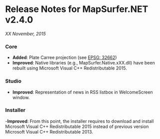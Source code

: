 # Release Notes for MapSurfer.NET v2.4.0

*XX November, 2015*
 
### Core
- **Added**: Plate Carree projection (see [EPSG: 32662](http://spatialreference.org/ref/epsg/32662/))
- **Improved**: Native libraries (e.g., MapSurfer.Native.xXX.dll) have been rebuilt using Microsoft Visual C++ Redistributable 2015.

### Studio
- **Improved**: Representation of news in RSS listbox in WelcomeScreen window.

### Installer 
-**Improved**: From this point, the installer requires to download and install Microsoft Visual C++ Redistributable 2015 instead of previous version Microsoft Visual C++ Redistributable 2013.
